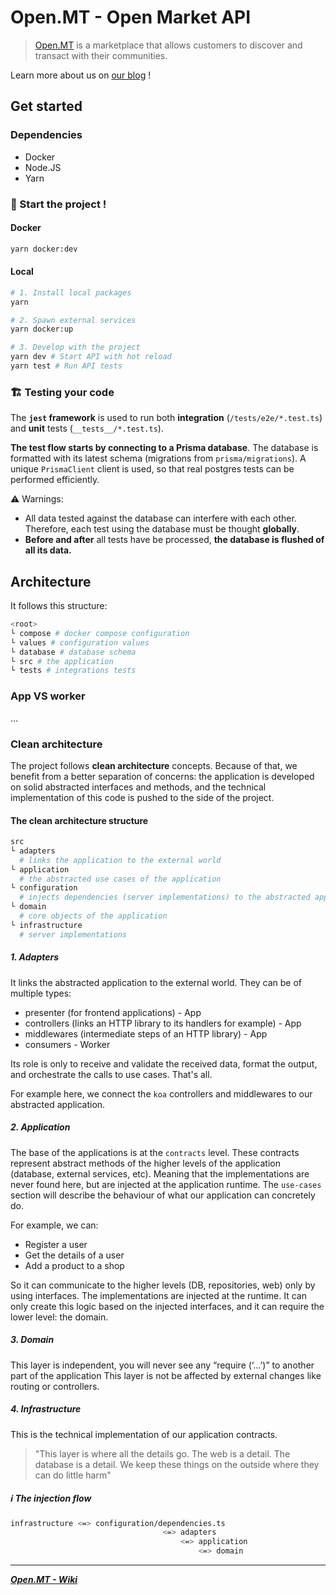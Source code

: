 # Open.MT - Open Market API

> [Open.MT](https://open.mt) is a marketplace that allows customers to discover and transact with their communities.

Learn more about us on [our blog](https://blog.open.mt/) !

## Get started

### Dependencies

- Docker
- Node.JS
- Yarn

### 🍋 Start the project !
#### Docker
```sh
yarn docker:dev
```

#### Local
```sh
# 1. Install local packages
yarn

# 2. Spawn external services
yarn docker:up

# 3. Develop with the project
yarn dev # Start API with hot reload
yarn test # Run API tests
```

### 🏗 Testing your code

The **`jest` framework** is used to run both **integration** (`/tests/e2e/*.test.ts`) and **unit** tests (`__tests__/*.test.ts`).

**The test flow starts by connecting to a Prisma database**.
The database is formatted with its latest schema (migrations from `prisma/migrations`).
A unique `PrismaClient` client is used, so that real postgres tests can be performed efficiently.

⚠️ Warnings:
- All data tested against the database can interfere with each other. Therefore, each test using the database must be thought **globally**.
- **Before and after** all tests have be processed, **the database is flushed of all its data.**

## Architecture

It follows this structure:

```bash
<root>
└ compose # docker compose configuration
└ values # configuration values
└ database # database schema
└ src # the application
└ tests # integrations tests
```

### App VS worker
...

### Clean architecture

The project follows **clean architecture** concepts.
Because of that, we benefit from a better separation of concerns:
the application is developed on solid abstracted interfaces and methods, and the technical implementation of this code is pushed to the side of the project.

#### The clean architecture structure

```bash
src
└ adapters
  # links the application to the external world
└ application
  # the abstracted use cases of the application
└ configuration
  # injects dependencies (server implementations) to the abstracted application
└ domain
  # core objects of the application
└ infrastructure
  # server implementations
```

##### 1. Adapters

It links the abstracted application to the external world. They can be of multiple types:
- presenter (for frontend applications) - App
- controllers (links an HTTP library to its handlers for example) - App
- middlewares (intermediate steps of an HTTP library) - App
- consumers - Worker

Its role is only to receive and validate the received data, format the output, and orchestrate the calls to use cases. That's all.

For example here, we connect the `koa` controllers and middlewares to our abstracted application.

##### 2. Application

The base of the applications is at the `contracts` level.
These contracts represent abstract methods of the higher levels of the application (database, external services, etc). Meaning that the implementations are never found here, but are injected at the application runtime.
The `use-cases` section will describe the behaviour of what our application can concretely do.

For example, we can:
- Register a user
- Get the details of a user
- Add a product to a shop

So it can communicate to the higher levels (DB, repositories, web) only by using interfaces.
The implementations are injected at the runtime. It can only create this logic based on the injected interfaces, and it can require the lower level: the domain.

##### 3. Domain
This layer is independent, you will never see any “require (‘…’)” to another part of the application
This layer is not be affected by external changes like routing or controllers.

##### 4. Infrastructure
This is the technical implementation of our application contracts.

> "This layer is where all the details go. The web is a detail. The database is a detail. We keep these things on the outside where they can do little harm"

##### ℹ️ The injection flow

```sh
infrastructure <=> configuration/dependencies.ts
                                  <=> adapters
                                      <=> application
                                          <=> domain
```

--- 

[***Open.MT - Wiki***](https://github.com/jterrazz/app.open-mt)

